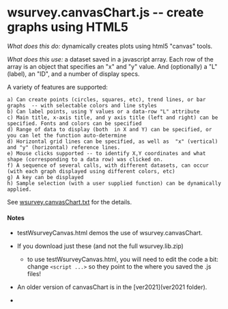 # wsurvey.canvasChart.js  -- create graphs using HTML5

 *What does this do:* dynamically creates plots using html5 "canvas" tools.

 *What does this use:* a dataset saved in a javascript array. Each row of the array is an object that specifies
                      an "x" and "y" value.   And (optionally) a "L" (label), an "ID", and a number of display specs.

  A variety of features are supported:

    a) Can create points (circles, squares, etc), trend lines, or bar graphs  -- with selectable colors and line styles
    b) Can label points, using Y values or a data-row "L" attribute
    c) Main title, x-axis title, and y axis title (left and right) can be specified. Fonts and colors can be specified
    d) Range of data to display (both  in X and Y) can be specified, or you can let the function auto-determine
    d) Horizontal grid lines can be specified, as well as  "x" (vertical) and "y" (horizontal) reference lines.
    e) Mouse clicks supported -- to identify X,Y coordinates and what shape (corresponding to a data row) was clicked on.
    f) A sequence of several calls, with different datasets, can occur (with each graph displayed using different colors, etc)
    g) A key can be displayed
    h) Sample selection (with a user supplied function) can be dynamically applied.

See [wsurvey.canvasChart.txt](wsurvey.canvasChart.txt) for the details.

#### Notes
  
  - testWsurveyCanvas.html demos the use of wsurvey.canvasChart.

  - If you download just these (and not the full wsurvey.lib.zip) 
     - to use testWsurveyCanvas.html, you will need to edit the code a bit: change  `<script ...>` so they point to the where you saved the .js files! 
  
  - An  older version of canvasChart is in the [ver2021](ver2021 folder). 
  - 
  
